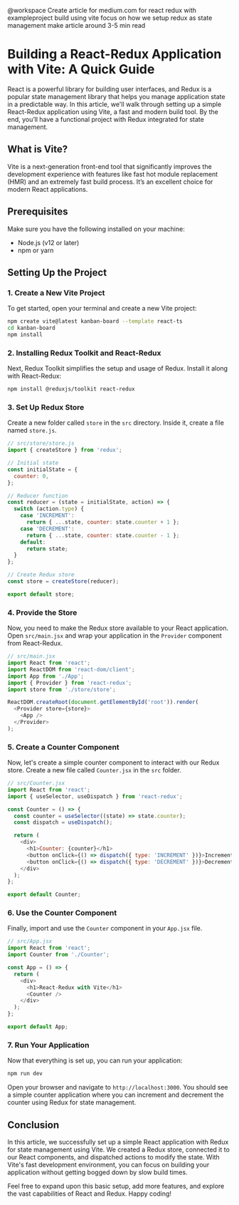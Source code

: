 @workspace Create article for medium.com for react redux with exampleproject build using vite focus on how we setup redux as state management make article around 3-5 min read

# Building a React-Redux Application with Vite: A Quick Guide

React is a powerful library for building user interfaces, and Redux is a popular state management library that helps you manage application state in a predictable way. In this article, we'll walk through setting up a simple React-Redux application using Vite, a fast and modern build tool. By the end, you’ll have a functional project with Redux integrated for state management.

## What is Vite?

Vite is a next-generation front-end tool that significantly improves the development experience with features like fast hot module replacement (HMR) and an extremely fast build process. It’s an excellent choice for modern React applications.

## Prerequisites

Make sure you have the following installed on your machine:
- Node.js (v12 or later)
- npm or yarn

## Setting Up the Project

### 1. Create a New Vite Project

To get started, open your terminal and create a new Vite project:

```bash
npm create vite@latest kanban-board --template react-ts
cd kanban-board
npm install
```

### 2. Installing Redux Toolkit and React-Redux

Next, Redux Toolkit simplifies the setup and usage of Redux. Install it along with React-Redux:

```bash
npm install @reduxjs/toolkit react-redux
```

### 3. Set Up Redux Store

Create a new folder called `store` in the `src` directory. Inside it, create a file named `store.js`.

```javascript
// src/store/store.js
import { createStore } from 'redux';

// Initial state
const initialState = {
  counter: 0,
};

// Reducer function
const reducer = (state = initialState, action) => {
  switch (action.type) {
    case 'INCREMENT':
      return { ...state, counter: state.counter + 1 };
    case 'DECREMENT':
      return { ...state, counter: state.counter - 1 };
    default:
      return state;
  }
};

// Create Redux store
const store = createStore(reducer);

export default store;
```

### 4. Provide the Store

Now, you need to make the Redux store available to your React application. Open `src/main.jsx` and wrap your application in the `Provider` component from React-Redux.

```javascript
// src/main.jsx
import React from 'react';
import ReactDOM from 'react-dom/client';
import App from './App';
import { Provider } from 'react-redux';
import store from './store/store';

ReactDOM.createRoot(document.getElementById('root')).render(
  <Provider store={store}>
    <App />
  </Provider>
);
```

### 5. Create a Counter Component

Now, let's create a simple counter component to interact with our Redux store. Create a new file called `Counter.jsx` in the `src` folder.

```javascript
// src/Counter.jsx
import React from 'react';
import { useSelector, useDispatch } from 'react-redux';

const Counter = () => {
  const counter = useSelector((state) => state.counter);
  const dispatch = useDispatch();

  return (
    <div>
      <h1>Counter: {counter}</h1>
      <button onClick={() => dispatch({ type: 'INCREMENT' })}>Increment</button>
      <button onClick={() => dispatch({ type: 'DECREMENT' })}>Decrement</button>
    </div>
  );
};

export default Counter;
```

### 6. Use the Counter Component

Finally, import and use the `Counter` component in your `App.jsx` file.

```javascript
// src/App.jsx
import React from 'react';
import Counter from './Counter';

const App = () => {
  return (
    <div>
      <h1>React-Redux with Vite</h1>
      <Counter />
    </div>
  );
};

export default App;
```

### 7. Run Your Application

Now that everything is set up, you can run your application:

```bash
npm run dev
```

Open your browser and navigate to `http://localhost:3000`. You should see a simple counter application where you can increment and decrement the counter using Redux for state management.

## Conclusion

In this article, we successfully set up a simple React application with Redux for state management using Vite. We created a Redux store, connected it to our React components, and dispatched actions to modify the state. With Vite's fast development environment, you can focus on building your application without getting bogged down by slow build times.

Feel free to expand upon this basic setup, add more features, and explore the vast capabilities of React and Redux. Happy coding!